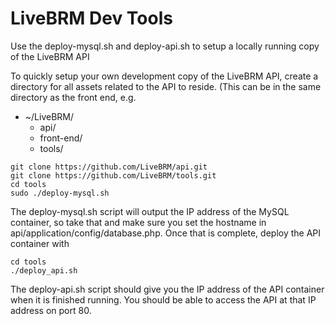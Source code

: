 # LiveBRM Dev Tools

Use the deploy-mysql.sh and deploy-api.sh to setup a locally running copy of the LiveBRM API

To quickly setup your own development copy of the LiveBRM API, create a directory for all assets related to the API to reside.  (This can be in the same directory as the front end, e.g.

* ~/LiveBRM/
  * api/
  * front-end/
  * tools/


````
git clone https://github.com/LiveBRM/api.git
git clone https://github.com/LiveBRM/tools.git
cd tools
sudo ./deploy-mysql.sh
````

The deploy-mysql.sh script will output the IP address of the MySQL container, so take that and make sure you set the hostname in api/application/config/database.php.  Once that is complete, deploy the API container with

````
cd tools
./deploy_api.sh
````

The deploy-api.sh script should give you the IP address of the API container when it is finished running.  You should be able to access the API at that IP address on port 80.
